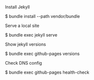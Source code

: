 Install Jekyll

$ bundle install --path vendor/bundle

Serve a local site

$ bundle exec jekyll serve

Show jekyll versions

$ bundle exec github-pages versions

Check DNS config

$ bundle exec github-pages health-check
